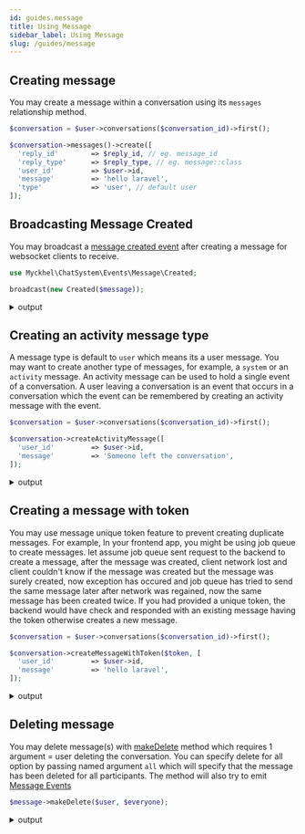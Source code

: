 ```yaml
---
id: guides.message
title: Using Message
sidebar_label: Using Message
slug: /guides/message
---
```


## Creating message
You may create a message within a conversation using its `messages` relationship method.
```php
$conversation = $user->conversations($conversation_id)->first();

$conversation->messages()->create([
  'reply_id'        => $reply_id, // eg. message_id
  'reply_type'      => $reply_type, // eg. message::class
  'user_id'         => $user->id,
  'message'         => 'hello laravel',
  'type'            => 'user', // default user
]);
```
## Broadcasting Message Created
You may broadcast a [message created event](../apis/events/message/created) after creating a message for websocket clients to receive.
```php
use Myckhel\ChatSystem\Events\Message\Created;

broadcast(new Created($message));
```
<details>
<summary>output</summary>

```json
[2021-07-23 22:36:25] local.INFO: Broadcasting [message] on channels [private-message-created.304, private-message-new.user.13] with payload:
{
    "message": {
        "id": 922,
        "conversation_id": 304,
        "user_id": 13,
        "reply_type": null,
        "reply_id": null,
        "message": "i am good",
        "type": "activity",
        "metas": null,
        "created_at": "2021-07-23T22:36:20.000000Z",
        "updated_at": "2021-07-23T22:36:20.000000Z",
        "isSender": true,
        "reply": null
    },
    "socket": null
}  
```
</details>

## Creating an activity message type
A message type is default to `user` which means its a user message.
You may want to create another type of messages, for example, a `system` or an `activity` message.
An activity message can be used to hold a single event of a conversation. A user leaving a conversation is an event that occurs in a conversation which the event can be remembered by creating an activity message with the event.
```php
$conversation = $user->conversations($conversation_id)->first();

$conversation->createActivityMessage([
  'user_id'         => $user->id,
  'message'         => 'Someone left the conversation',
]);
```
<details>
<summary>output</summary>

```json
{
    "user_id": 13,
    "message": "Someone left the conversation",
    "type": "activity",
    "conversation_id": 304,
    "updated_at": "2021-07-23T22:36:20.000000Z",
    "created_at": "2021-07-23T22:36:20.000000Z",
    "id": 922,
}
```
</details>

## Creating a message with token
You may use message unique token feature to prevent creating duplicate messages.
For example, In your frontend app, you might be using job queue to create messages. let assume job queue sent request to the backend to create a message, after the message was created, client network lost and client couldn't know if the message was created but the message was surely created, now exception has occured and job queue has tried to send the same message later after network was regained, now the same message has been created twice.
If you had provided a unique token, the backend would have check and responded with an existing message having the token otherwise creates a new message. 
```php
$conversation = $user->conversations($conversation_id)->first();

$conversation->createMessageWithToken($token, [
  'user_id'         => $user->id,
  'message'         => 'hello laravel',
]);
```
<details>
<summary>output</summary>

```json
{
    "user_id": 13,
    "message": "i am good",
    "type": "user",
    "metas": {
        "token": "1627076937515"
    },
    "conversation_id": 300,
    "updated_at": "2021-07-23T21:48:58.000000Z",
    "created_at": "2021-07-23T21:48:58.000000Z",
    "id": 907,
    "isSender": true,
}
```
</details>

## Deleting message
You may delete message(s) with [makeDelete](../apis/models/message#makedelete) method which requires 1 argument = user deleting the conversation.
You can specify delete for all option by passing named argument `all` which will specify that the message has been deleted for all participants.
The method will also try to emit [Message Events](../apis/events/message/events)
```php
$message->makeDelete($user, $everyone);
```
<details>
<summary>output</summary>

```json
[2021-07-23 22:54:58] local.INFO: Broadcasting [message] on channels [private-message-event.user.13, private-message-event.user.10] with payload:
{
    "event": {
        "id": 2041,
        "maker_type": "App\\Models\\User",
        "maker_id": 13,
        "made_type": "App\\Models\\Message",
        "made_id": 925,
        "type": "delete",
        "all": true,
        "created_at": "2021-07-23T22:54:57.000000Z",
        "updated_at": "2021-07-23T22:54:57.000000Z",
        "made": {
            "id": 925,
            "conversation_id": 305,
            "user_id": 13,
            "message": "i am good",
            "type": "user",
            "metas": {
                "token": "1627080883413"
            },
            "created_at": "2021-07-23T22:54:44.000000Z",
            "updated_at": "2021-07-23T22:54:44.000000Z",
        }
    },
    "conversation_id": 305,
    "socket": null
}
```
</details>
